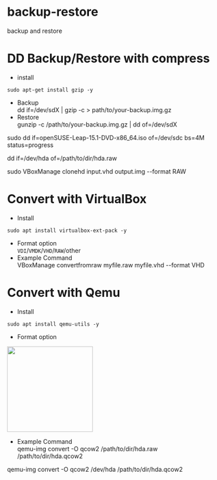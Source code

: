 # backup-restore
backup and restore

# DD Backup/Restore with compress
- install <br>
```console
sudo apt-get install gzip -y
```
- Backup <br>
dd if=/dev/sdX | gzip -c > path/to/your-backup.img.gz
- Restore <br>
gunzip -c /path/to/your-backup.img.gz | dd of=/dev/sdX


sudo dd if=openSUSE-Leap-15.1-DVD-x86_64.iso of=/dev/sdc bs=4M status=progress

dd if=/dev/hda of=/path/to/dir/hda.raw


sudo VBoxManage clonehd input.vhd output.img --format RAW
# Convert with VirtualBox
- Install <br>
```console
sudo apt install virtualbox-ext-pack -y
```
- Format option <br>
```VDI```/```VMDK```/```VHD```/```RAW```/other
- Example Command <br>
VBoxManage convertfromraw myfile.raw myfile.vhd --format VHD

# Convert with Qemu
- Install <br>
```console
sudo apt install qemu-utils -y
```
- Format option<br>
<img src="https://user-images.githubusercontent.com/26719371/215086857-4c76bcf4-e5b9-4692-9dab-272a457bb909.jpg" width="200">

- Example Command <br>
qemu-img convert -O qcow2 /path/to/dir/hda.raw /path/to/dir/hda.qcow2

qemu-img convert -O qcow2 /dev/hda /path/to/dir/hda.qcow2
